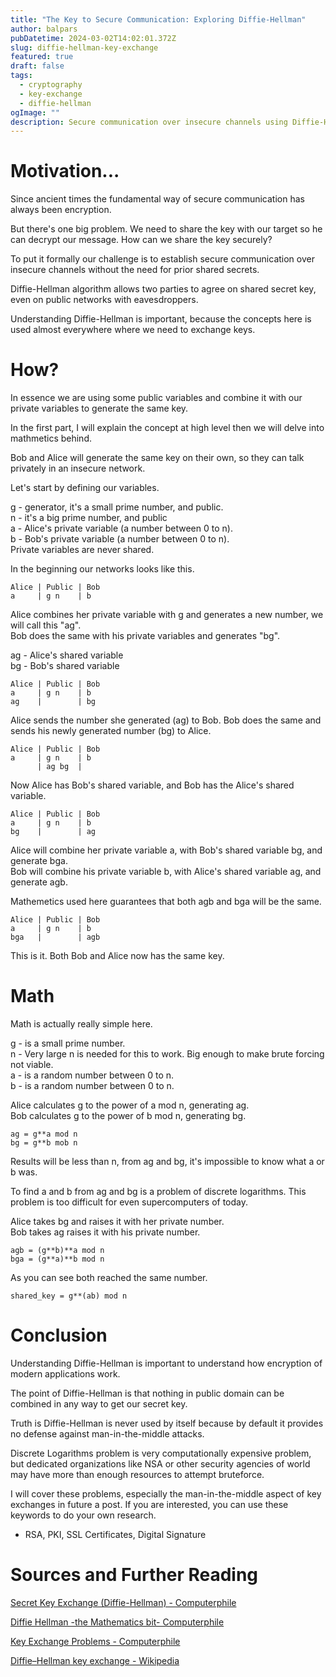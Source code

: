 ```yaml
---
title: "The Key to Secure Communication: Exploring Diffie-Hellman"
author: balpars
pubDatetime: 2024-03-02T14:02:01.372Z
slug: diffie-hellman-key-exchange
featured: true
draft: false
tags:
  - cryptography
  - key-exchange
  - diffie-hellman
ogImage: ""
description: Secure communication over insecure channels using Diffie-Hellman key exchange
---
```


# Motivation...

Since ancient times the fundamental way of secure communication has always been encryption.

But there's one big problem. We need to share the key with our target
so he can decrypt our message. How can we share the key securely?

To put it formally our challenge is to establish secure communication over insecure channels without the need for prior shared secrets.

Diffie-Hellman algorithm allows two parties to agree on shared secret key, even on public networks with eavesdroppers.

Understanding Diffie-Hellman is important, because the concepts here is
used almost everywhere where we need to exchange keys.

# How?

In essence we are using some public variables and combine it with our private variables to generate the same key.

In the first part, I will explain the concept at high level then we will delve into mathmetics behind.

Bob and Alice will generate the same key on their own, so they can talk privately in an insecure network.

Let's start by defining our variables.

g - generator, it's a small prime number, and public.
<br>
n - it's a big prime number, and public
<br>
a - Alice's private variable (a number between 0 to n).
<br>
b - Bob's private variable (a number between 0 to n).
<br>
Private variables are never shared.

In the beginning our networks looks like this.
```
Alice | Public | Bob
a     | g n    | b
```


Alice combines her private variable with g and generates a new number, we will call this "ag".
<br>
Bob does the same with his private variables and generates "bg".

ag - Alice's shared variable
<br>
bg - Bob's shared variable

```
Alice | Public | Bob
a     | g n	   | b
ag	  |        | bg
```

Alice sends the number she generated (ag) to Bob.
Bob does the same and sends his newly generated number (bg) to Alice.
```
Alice | Public | Bob
a     | g n	   | b
      | ag bg  | 
```

Now Alice has Bob's shared variable, and Bob has the Alice's shared variable.

```
Alice | Public | Bob
a     | g n	   | b
bg    |        | ag
```

Alice will combine her private variable a, with Bob's shared variable bg, and generate
bga.
<br>
Bob will combine his private variable b, with Alice's shared variable ag, and generate
agb.

Mathemetics used here guarantees that both agb and bga will be the same.

```
Alice | Public | Bob
a     | g n    | b
bga	  |        | agb
```

This is it. Both Bob and Alice now has the same key.

# Math

Math is actually really simple here.

g - is a small prime number.
<br>
n - Very large n is needed for this to work. Big enough to make brute forcing not viable.
<br>
a - is a random number between 0 to n.
<br>
b - is a random number between 0 to n.

Alice calculates g to the power of a mod n, generating ag.
<br>
Bob calculates g to the power of b mod n, generating bg.

```
ag = g**a mod n
bg = g**b mob n
```

Results will be less than n, from ag and bg, it's impossible to know what a or b was.

To find a and b from ag and bg is a problem of discrete logarithms. This problem is too difficult for even supercomputers of today.

Alice takes bg and raises it with her private number.
<br>
Bob takes ag raises it with his private number.

```
agb = (g**b)**a mod n
bga = (g**a)**b mod n
```
As you can see both reached the same number.
```
shared_key = g**(ab) mod n
```

# Conclusion

Understanding Diffie-Hellman is important to understand how encryption of modern applications work.

The point of Diffie-Hellman is that nothing in public domain can be combined in any way to get our secret key.

Truth is Diffie-Hellman is never used by itself because by default it provides no defense against man-in-the-middle attacks.

Discrete Logarithms problem is very computationally expensive problem, but dedicated organizations like NSA or other security agencies of world may have more than enough resources to attempt bruteforce.

I will cover these problems, especially the man-in-the-middle aspect of key exchanges in future a post. If you are interested, you can use these keywords to do your own research.
- RSA, PKI, SSL Certificates, Digital Signature

# Sources and Further Reading

[Secret Key Exchange (Diffie-Hellman) - Computerphile](https://www.youtube.com/watch?v=NmM9HA2MQGI)

[Diffie Hellman -the Mathematics bit- Computerphile](https://www.youtube.com/watch?v=Yjrfm_oRO0w)

[Key Exchange Problems - Computerphile](https://www.youtube.com/watch?v=vsXMMT2CqqE)

[Diffie–Hellman key exchange - Wikipedia](https://en.wikipedia.org/wiki/Diffie%E2%80%93Hellman_key_exchange)
